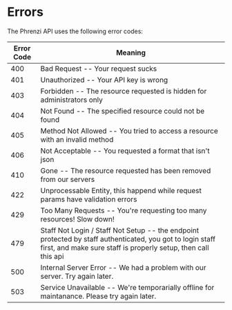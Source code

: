 # Errors

The Phrenzi API uses the following error codes:

Error Code | Meaning
---------- | -------
400 | Bad Request -- Your request sucks
401 | Unauthorized -- Your API key is wrong
403 | Forbidden -- The resource requested is hidden for administrators only
404 | Not Found -- The specified resource could not be found
405 | Method Not Allowed -- You tried to access a resource with an invalid method
406 | Not Acceptable -- You requested a format that isn't json
410 | Gone -- The resource requested has been removed from our servers
422 | Unprocessable Entity, this happend while request params have validation errors
429 | Too Many Requests -- You're requesting too many resources! Slow down!
479 | Staff Not Login / Staff Not Setup -- the endpoint protected by staff authenticated, you got to login staff first, and make sure staff is properly setup, then call this api
500 | Internal Server Error -- We had a problem with our server. Try again later.
503 | Service Unavailable -- We're temporarially offline for maintanance. Please try again later.
